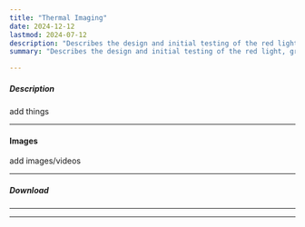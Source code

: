 ```yaml
---
title: "Thermal Imaging" 
date: 2024-12-12
lastmod: 2024-07-12
description: "Describes the design and initial testing of the red light, green light mode for GoBot." 
summary: "Describes the design and initial testing of the red light, green light mode for GoBot." 

---
```


##### Description
add things

---

#### Images
add images/videos

---

##### Download


---


---